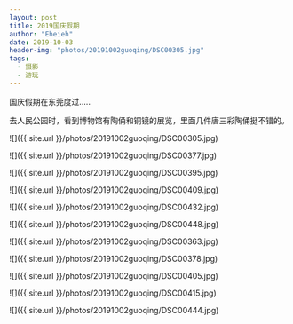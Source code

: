 ```yaml
---
layout: post
title: 2019国庆假期
author: "Eheieh"
date: 2019-10-03
header-img: "photos/20191002guoqing/DSC00305.jpg"
tags:
  - 摄影
  - 游玩
---
```


国庆假期在东莞度过.....

去人民公园时，看到博物馆有陶俑和铜镜的展览，里面几件唐三彩陶俑挺不错的。

![]({{ site.url }}/photos/20191002guoqing/DSC00305.jpg)

![]({{ site.url }}/photos/20191002guoqing/DSC00377.jpg)

![]({{ site.url }}/photos/20191002guoqing/DSC00395.jpg)

![]({{ site.url }}/photos/20191002guoqing/DSC00409.jpg)

![]({{ site.url }}/photos/20191002guoqing/DSC00432.jpg)

![]({{ site.url }}/photos/20191002guoqing/DSC00448.jpg)

![]({{ site.url }}/photos/20191002guoqing/DSC00363.jpg)

![]({{ site.url }}/photos/20191002guoqing/DSC00378.jpg)

![]({{ site.url }}/photos/20191002guoqing/DSC00405.jpg)

![]({{ site.url }}/photos/20191002guoqing/DSC00415.jpg)

![]({{ site.url }}/photos/20191002guoqing/DSC00444.jpg)


